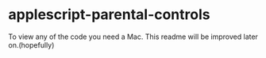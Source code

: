 # applescript-parental-controls


To view any of the code you need a Mac. This readme will be improved later on.(hopefully)